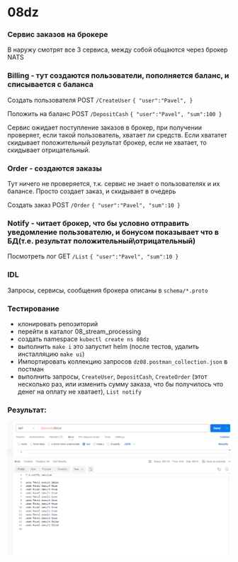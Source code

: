 # 08dz

### Сервис заказов на брокере

В наружу смотрят все 3 сервиса, между собой общаются через брокер NATS

### Billing - тут создаются пользователи, пополняется баланс, и списывается с баланса

Создать пользователя POST `/CreateUser`
`{
"user":"Pavel",
}`

Положить на баланс POST `/DepositCash`
`{
"user":"Pavel",
"sum":100
}`

Сервис ожидает поступление заказов в брокер, при получении проверяет, если такой пользователь, хватает ли средств. Если
хвататет скидывает положительный результат брокер, если не хватает, то скидывает отрицательный.

### Order - создаются заказы

Тут ничего не проверяется, т.к. сервис не знает о пользователях и их балансе. Просто создает заказ, и скидывает в
очедерь

Создать заказ POST `/Order`
`{
"user":"Pavel",
"sum":10
}`

### Notify - читает брокер, что бы условно отправить уведомление пользователю, и бонусом показывает что в БД(т.е. результат положительный\отрицательный)

Посмотреть лог GET `/List`
`{
"user":"Pavel",
"sum":10
}`

### IDL

Запросы, сервисы, сообщения брокера описаны в `schema/*.proto`

### Тестирование

- клонировать репозиторий
- перейти в каталог 08_stream_processing
- создать namespace `kubectl create ns 08dz`
- выполнить `make i` это запустит helm (после тестов, удалить инсталляцию `make ui`)
- Импортировать коллекцию запросов `dz08.postman_collection.json` в постман
- выполнить запросы, `CreateUser`, `DepositCash`, `CreateOrder` (этот несколько раз, или изменить сумму заказа, что бы
  получилось что денег на оплату не хватает), `List notify`

### Результат:

![](img/img.png)




